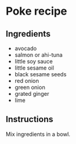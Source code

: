 # Poke recipe


## Ingredients

- avocado
- salmon or ahi-tuna
- little soy sauce
- little sesame oil
- black sesame seeds
- red onion
- green onion
- grated ginger
- lime

## Instructions

Mix ingredients in a bowl.
